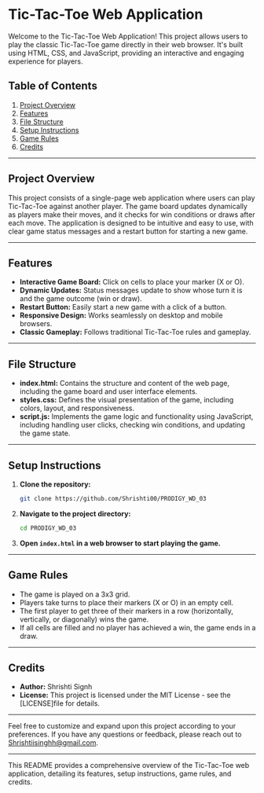 # Tic-Tac-Toe Web Application

Welcome to the Tic-Tac-Toe Web Application! This project allows users to play the classic Tic-Tac-Toe game directly in their web browser. It's built using HTML, CSS, and JavaScript, providing an interactive and engaging experience for players.

## Table of Contents

1. [Project Overview](#project-overview)
2. [Features](#features)
3. [File Structure](#file-structure)
4. [Setup Instructions](#setup-instructions)
5. [Game Rules](#game-rules)
6. [Credits](#credits)

---

## Project Overview

This project consists of a single-page web application where users can play Tic-Tac-Toe against another player. The game board updates dynamically as players make their moves, and it checks for win conditions or draws after each move. The application is designed to be intuitive and easy to use, with clear game status messages and a restart button for starting a new game.

---

## Features

- **Interactive Game Board:** Click on cells to place your marker (X or O).
- **Dynamic Updates:** Status messages update to show whose turn it is and the game outcome (win or draw).
- **Restart Button:** Easily start a new game with a click of a button.
- **Responsive Design:** Works seamlessly on desktop and mobile browsers.
- **Classic Gameplay:** Follows traditional Tic-Tac-Toe rules and gameplay.

---

## File Structure

- **index.html:** Contains the structure and content of the web page, including the game board and user interface elements.
- **styles.css:** Defines the visual presentation of the game, including colors, layout, and responsiveness.
- **script.js:** Implements the game logic and functionality using JavaScript, including handling user clicks, checking win conditions, and updating the game state.

---

## Setup Instructions

1. **Clone the repository:**
   ```bash
   git clone https://github.com/Shrishti00/PRODIGY_WD_03
   ```

2. **Navigate to the project directory:**
   ```bash
   cd PRODIGY_WD_03
   ```

3. **Open `index.html` in a web browser to start playing the game.**

---

## Game Rules

- The game is played on a 3x3 grid.
- Players take turns to place their markers (X or O) in an empty cell.
- The first player to get three of their markers in a row (horizontally, vertically, or diagonally) wins the game.
- If all cells are filled and no player has achieved a win, the game ends in a draw.

---

## Credits

- **Author:** Shrishti Signh
- **License:** This project is licensed under the MIT License - see the [LICENSE]file for details.

---

Feel free to customize and expand upon this project according to your preferences. If you have any questions or feedback, please reach out to Shrishtiisinghh@gmail.com.

---

This README provides a comprehensive overview of the Tic-Tac-Toe web application, detailing its features, setup instructions, game rules, and credits.
